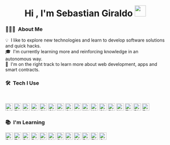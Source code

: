<h1 align="center">Hi , I'm Sebastian Giraldo <img src="https://media.giphy.com/media/hvRJCLFzcasrR4ia7z/giphy.gif" width="35"></h1>

### 👨🏻‍💻 &nbsp;About Me
<p>
💡 &nbsp;I like to explore new technologies and learn to develop software solutions and quick hacks.</br>
🎓 &nbsp;I'm currently learning more and reinforcing knowledge in an autonomous way.</br>
🌱 &nbsp;I'm on the right track to learn more about web development, apps and smart contracts.
</p>


### 🛠 &nbsp;Tech I Use


</br>
<p margin="10px">
  <img alt="Adobe XD" src="https://img.shields.io/badge/-Adobe XD-450034?style=flat-square&logo=adobexd&logoColor=white" height="23"/>
  <img alt="Figma" src="https://img.shields.io/badge/-Figma-ea2845?style=flat-square&logo=figma&logoColor=white" height="23"/>
  <img alt="Visual Studio Code" src="https://img.shields.io/badge/-Visual Studio Code -0C80CE?style=flat-square&logo=visual-studio-code&logoColor=white" height="23"/>
  <img alt="Vite" src="https://img.shields.io/badge/-Vite-000000?style=flat-square&logo=vite&react=white" height="23"/>
  <img alt="GitHub" src="https://img.shields.io/badge/-GitHub-430098?style=flat-square&logo=github&logoColor=white" height="23"/>
  <img alt="Git" src="https://img.shields.io/badge/-Git-F05033?style=flat-square&logo=git&logoColor=white" height="23"/>
  <img alt="Html" src="https://img.shields.io/badge/-HTML5-E34F26?style=flat-square&logo=html5&logoColor=white" height="23"/>
  <img alt="Css" src="https://img.shields.io/badge/-CSS3-264DE4?style=flat-square&logo=css3&logoColor=white" height="23"/>
  <img alt="javascript" src="https://img.shields.io/badge/-JavaScript-FFDD25?style=flat-square&logo=javascript&logoColor=black" height="23"/>
  <img alt="Wordpress" src="https://img.shields.io/badge/-Wordpress-0275A1?style=flat-square&logo=wordpress&logoColor=black" height="23"/>
  <img alt="Woocommerce" src="https://img.shields.io/badge/-Woocommerce-8053B4?style=flat-square&logo=woocommerce&logoColor=black" height="23"/>
  <img alt="Shopify" src="https://img.shields.io/badge/-Shopify-43853d?style=flat-square&logo=shopify&logoColor=black" height="23"/>
  <img alt="Discord" src="https://img.shields.io/badge/-Discord-222222?style=flat-square&logo=discord&react=white" height="23"/>
  <img alt="Notion" src="https://img.shields.io/badge/-Notion-000000?style=flat-square&logo=notion&logoColor=white" height="23"/>
  <img alt="Trello" src="https://img.shields.io/badge/-Trello-264DE4?style=flat-square&logo=trello&logoColor=white" height="23"/>
  <img alt="Bitcoin" src="https://img.shields.io/badge/-Bitcoin-222222?style=flat-square&logo=bitcoin&react=white" height="23"/>
  <img alt="Ethereum" src="https://img.shields.io/badge/-Ethereum-222222?style=flat-square&logo=ethereum&react=white" height="23"/>
</p>

### 📚 &nbsp;I'm Learning

<p>
  <img alt="Bootstrap" src="https://img.shields.io/badge/-Bootstrap-7A09F8?style=flat-square&logo=bootstrap&logoColor=white" height="23"/>
  <img alt="Tailwind" src="https://img.shields.io/badge/-Tailwind-ea2845?style=flat-square&logo=tailwindcss&logoColor=white" height="23"/>
  <img alt="React" src="https://img.shields.io/badge/-React-222222?style=flat-square&logo=react&react=white" height="23"/>
  <img alt="Redux" src="https://img.shields.io/badge/-Redux-764ABC?style=flat-square&logo=redux&react=white" height="23"/>
  <img alt="Next.js" src="https://img.shields.io/badge/-Next.js-ffffff?style=flat-square&logo=next.js&logoColor=black" height="23"/>
  <img alt="Vercel" src="https://img.shields.io/badge/-Vercel-ffffff?style=flat-square&logo=vercel&logoColor=black" height="23"/>
  <img alt="Solidity" src="https://img.shields.io/badge/-Solidity-ffffff?style=flat-square&logo=solidity&logoColor=black" height="23"/>
  <img alt="Nodejs" src="https://img.shields.io/badge/-Nodejs-43853d?style=flat-square&logo=Node.js&logoColor=white" height="23"/>
  <img alt="MongoDB" src="https://img.shields.io/badge/-MongoDB-001E2B?style=flat-square&logo=mongodb&logoColor=white" height="23"/>
  <img alt="Postman" src="https://img.shields.io/badge/-Postman-E34F26?style=flat-square&logo=postman&logoColor=white" height="23"/> 
  <img alt="Firebase" src="https://img.shields.io/badge/-Firebase-FFC928?style=flat-square&logo=firebase&logoColor=black" height="23"/>
  <img alt="Google Cloud Platform" src="https://img.shields.io/badge/-Google_Cloud-1a73e8?style=flat-square&logo=google-cloud&logoColor=white" height="23"/>
</p>
